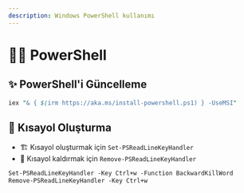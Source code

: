 ```yaml
---
description: Windows PowerShell kullanımı
---
```


# 👨‍💻 PowerShell

## ✨ PowerShell'i Güncelleme

```perl
iex "& { $(irm https://aka.ms/install-powershell.ps1) } -UseMSI"
```

## 💞 Kısayol Oluşturma

* 🏗️ Kısayol oluşturmak için `Set-PSReadLineKeyHandler` 
* 🧹 Kısayol kaldırmak için `Remove-PSReadLineKeyHandler` 

```perl
Set-PSReadLineKeyHandler -Key Ctrl+w -Function BackwardKillWord
Remove-PSReadLineKeyHandler -Key Ctrl+w
```

